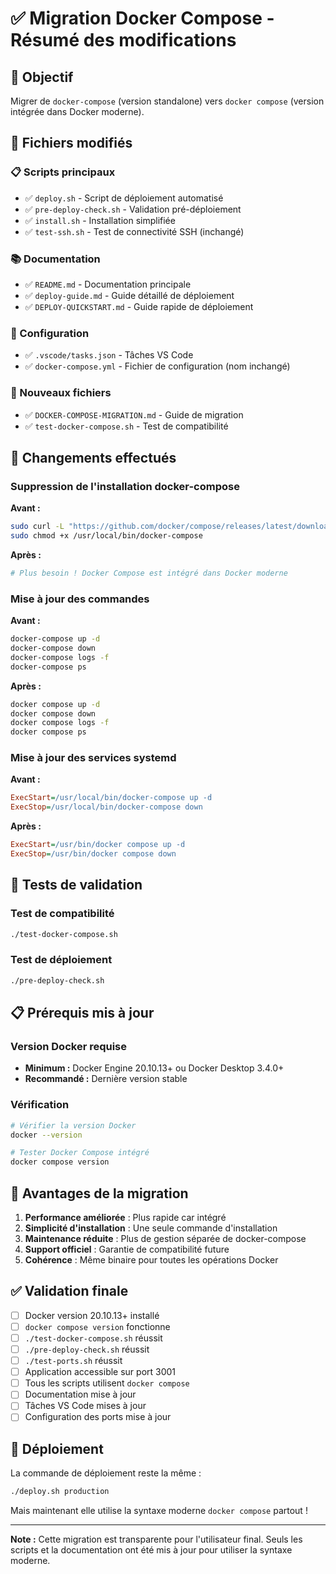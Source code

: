 # ✅ Migration Docker Compose - Résumé des modifications

## 🎯 Objectif
Migrer de `docker-compose` (version standalone) vers `docker compose` (version intégrée dans Docker moderne).

## 📝 Fichiers modifiés

### 📋 Scripts principaux
- ✅ `deploy.sh` - Script de déploiement automatisé
- ✅ `pre-deploy-check.sh` - Validation pré-déploiement
- ✅ `install.sh` - Installation simplifiée
- ✅ `test-ssh.sh` - Test de connectivité SSH (inchangé)

### 📚 Documentation
- ✅ `README.md` - Documentation principale
- ✅ `deploy-guide.md` - Guide détaillé de déploiement
- ✅ `DEPLOY-QUICKSTART.md` - Guide rapide de déploiement

### 🔧 Configuration
- ✅ `.vscode/tasks.json` - Tâches VS Code
- ✅ `docker-compose.yml` - Fichier de configuration (nom inchangé)

### 📄 Nouveaux fichiers
- ✅ `DOCKER-COMPOSE-MIGRATION.md` - Guide de migration
- ✅ `test-docker-compose.sh` - Test de compatibilité

## 🔄 Changements effectués

### Suppression de l'installation docker-compose
**Avant :**
```bash
sudo curl -L "https://github.com/docker/compose/releases/latest/download/docker-compose-$(uname -s)-$(uname -m)" -o /usr/local/bin/docker-compose
sudo chmod +x /usr/local/bin/docker-compose
```

**Après :**
```bash
# Plus besoin ! Docker Compose est intégré dans Docker moderne
```

### Mise à jour des commandes
**Avant :**
```bash
docker-compose up -d
docker-compose down
docker-compose logs -f
docker-compose ps
```

**Après :**
```bash
docker compose up -d
docker compose down
docker compose logs -f
docker compose ps
```

### Mise à jour des services systemd
**Avant :**
```ini
ExecStart=/usr/local/bin/docker-compose up -d
ExecStop=/usr/local/bin/docker-compose down
```

**Après :**
```ini
ExecStart=/usr/bin/docker compose up -d
ExecStop=/usr/bin/docker compose down
```

## 🧪 Tests de validation

### Test de compatibilité
```bash
./test-docker-compose.sh
```

### Test de déploiement
```bash
./pre-deploy-check.sh
```

## 📋 Prérequis mis à jour

### Version Docker requise
- **Minimum :** Docker Engine 20.10.13+ ou Docker Desktop 3.4.0+
- **Recommandé :** Dernière version stable

### Vérification
```bash
# Vérifier la version Docker
docker --version

# Tester Docker Compose intégré
docker compose version
```

## 🎯 Avantages de la migration

1. **Performance améliorée** : Plus rapide car intégré
2. **Simplicité d'installation** : Une seule commande d'installation
3. **Maintenance réduite** : Plus de gestion séparée de docker-compose
4. **Support officiel** : Garantie de compatibilité future
5. **Cohérence** : Même binaire pour toutes les opérations Docker

## ✅ Validation finale

- [ ] Docker version 20.10.13+ installé
- [ ] `docker compose version` fonctionne
- [ ] `./test-docker-compose.sh` réussit
- [ ] `./pre-deploy-check.sh` réussit
- [ ] `./test-ports.sh` réussit
- [ ] Application accessible sur port 3001
- [ ] Tous les scripts utilisent `docker compose`
- [ ] Documentation mise à jour
- [ ] Tâches VS Code mises à jour
- [ ] Configuration des ports mise à jour

## 🚀 Déploiement

La commande de déploiement reste la même :
```bash
./deploy.sh production
```

Mais maintenant elle utilise la syntaxe moderne `docker compose` partout !

---

**Note :** Cette migration est transparente pour l'utilisateur final. Seuls les scripts et la documentation ont été mis à jour pour utiliser la syntaxe moderne.

